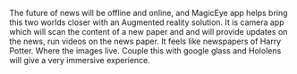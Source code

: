 The future of news will be offline and online, and MagicEye app helps bring this two worlds closer with an Augmented reality solution. It is camera app which will scan the content of a new paper and and will provide updates on the news, run videos on the news paper. It feels like newspapers of Harry Potter. Where the images live. Couple this with google glass and Hololens will give a very immersive experience.
